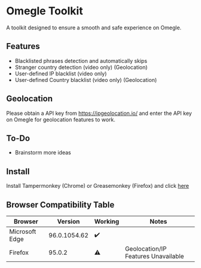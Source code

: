 # Omegle Toolkit
A toolkit designed to ensure a smooth and safe experience on Omegle.

## Features
* Blacklisted phrases detection and automatically skips
* Stranger country detection (video only) (Geolocation)
* User-defined IP blacklist (video only)
* User-defined Country blacklist (video only) (Geolocation)

## Geolocation
Please obtain a API key from https://ipgeolocation.io/ and enter the API key on Omegle for geolocation features to work.

## To-Do
* Brainstorm more ideas

## Install
Install Tampermonkey (Chrome) or Greasemonkey (Firefox) and click [here](https://github.com/Smooklu/OmegleToolkit/raw/main/script.user.js)

## Browser Compatibility Table
|Browser|Version|Working|Notes|
|-|-|-|-|
|Microsoft Edge|96.0.1054.62|✔️|
|Firefox|95.0.2|⚠️|Geolocation/IP Features Unavailable   


